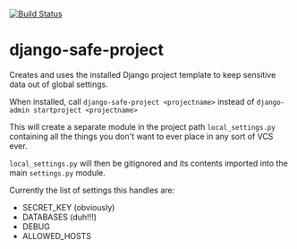 [![Build Status](https://travis-ci.org/nocarryr/django-safe-project.svg?branch=master)](https://travis-ci.org/nocarryr/django-safe-project)

# django-safe-project
Creates and uses the installed Django project template to keep sensitive data out of global settings.

When installed, call `django-safe-project <projectname>` instead of `django-admin startproject <projectname>`

This will create a separate module in the project path `local_settings.py` containing all the things you don't want to ever place in any sort of VCS ever.

`local_settings.py` will then be gitignored and its contents imported into the main `settings.py` module.

Currently the list of settings this handles are:

* SECRET_KEY (obviously)
* DATABASES (duh!!!)
* DEBUG
* ALLOWED_HOSTS
